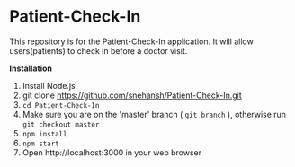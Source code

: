 # Patient-Check-In

This repository is for the Patient-Check-In application. It will allow users(patients) to check in before a doctor visit.

<b>Installation</b>

1. Install Node.js
2. git clone https://github.com/snehansh/Patient-Check-In.git
3. `cd Patient-Check-In` 
4. Make sure you are on the 'master' branch ( `git branch` ), otherwise run `git checkout master`
5. `npm install`
6. `npm start`
7. Open http://localhost:3000 in your web browser
